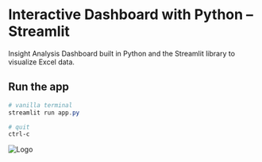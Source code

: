 
# Interactive Dashboard with Python – Streamlit

Insight Analysis Dashboard built in Python and the Streamlit library to visualize Excel data.

## Run the app
```Powershell
# vanilla terminal
streamlit run app.py

# quit
ctrl-c
```



![Logo](https://www.pythonandvba.com/banner-img)

